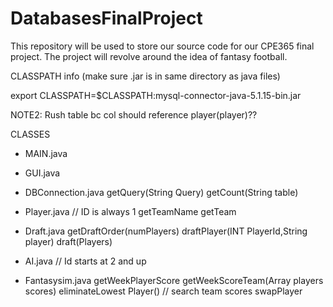 # DatabasesFinalProject
This repository will be used to store our source code for our CPE365 final project. The project will revolve around the idea of fantasy football.


CLASSPATH info (make sure .jar is in same directory as java files)

export CLASSPATH=$CLASSPATH:mysql-connector-java-5.1.15-bin.jar

NOTE2: Rush table bc col should reference player(player)??


CLASSES 
- MAIN.java
- GUI.java

- DBConnection.java
getQuery(String Query)
getCount(String table)

- Player.java // ID is always 1
getTeamName
getTeam


- Draft.java
getDraftOrder(numPlayers)
draftPlayer(INT PlayerId,String player)
draft(Players)


- AI.java // Id starts at 2 and up


- Fantasysim.java
getWeekPlayerScore
getWeekScoreTeam(Array players scores)
eliminateLowest Player() // search team scores
swapPlayer

